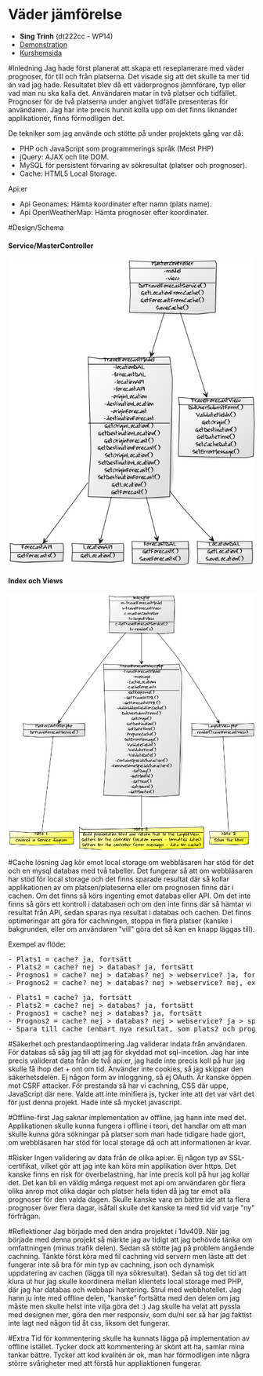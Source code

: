 # Väder jämförelse
- <b>Sing Trinh</b> (dt222cc - WP14)
- [Demonstration](https://github.com/dt222cc/1DV449_dt222cc/tree/master/Project/raw/demo.md)
- [Kurshemsida](https://coursepress.lnu.se/kurs/webbteknik-ii/projektbeskrivning/)

#Inledning
Jag hade först planerat att skapa ett reseplanerare med väder prognoser, för till och från platserna. Det visade sig att det skulle ta mer tid än vad jag hade. Resultatet blev då ett väderprognos jämnförare, typ eller vad man nu ska kalla det. Användaren matar in två platser och tidfället. Prognoser för de två platserna under angivet tidfälle presenteras för användaren. Jag har inte precis hunnit kolla upp om det finns liknander applikationer, finns förmodligen det.

De tekniker som jag använde och stötte på under projektets gång var då:
- PHP och JavaScript som programmerings språk (Mest PHP)
- jQuery: AJAX och lite DOM.
- MySQL för persistent förvaring av sökresultat (platser och prognoser).
- Cache: HTML5 Local Storage.

Api:er
- Api Geonames: Hämta koordinater efter namn (plats name).
- Api OpenWeatherMap: Hämta prognoser efter koordinater.

#Design/Schema
#### Service/MasterController
![service classdiagram](raw/mastercontroller-design.png)
#### Index och Views
![index+view classdiagram](raw/presentation-design.png)

#Cache lösning
Jag kör emot local storage om webbläsaren har stöd för det och en mysql databas med två tabeller. Det fungerar så att om webbläsaren har stöd för local storage och det finns sparade resultat där så kollar applikationen av om platsen/plateserna eller om prognosen finns där i cachen. Om det finns så körs ingenting emot databas eller API. Om det inte finns så görs ett kontroll i databasen och om den inte finns där så hämtar vi resultat från API, sedan sparas nya resultat i databas och cachen. Det finns optimeringar att göra för cachningen, stoppa in flera platser (kanske i bakgrunden, eller om användaren "vill" göra det så kan en knapp läggas till).

Exempel av flöde:
<pre>
- Plats1 = cache? ja, fortsätt
- Plats2 = cache? nej > databas? ja, fortsätt
- Prognos1 = cache? nej > databas? nej > webservice? ja, fortsätt
- Prognos2 = cache? nej > databas? nej > webservice? nej, exception > felmeddelande, slut
</pre>

<pre>
- Plats1 = cache? ja, fortsätt
- Plats2 = cache? nej > databas? ja, fortsätt
- Prognos1 = cache? nej > databas? ja, fortsätt
- Prognos2 = cache? nej > databas? nej > webservice? ja > spara till databas, fortsätt
- Spara till cache (enbart nya resultat, som plats2 och prognos1/2).
</pre>

#Säkerhet och prestandaoptimering
Jag validerar indata från användaren. För databas så såg jag till att jag för skyddad mot sql-incetion. Jag har inte precis validerat data från de två api:er, jag hade inte precis koll på hur jag skulle få ihop det + ont om tid. Använder inte cookies, så jag skippar den säkerhetsdelen. Ej någon form av inloggning, så ej OAuth. Är kanske öppen mot CSRF attacker. För prestanda så har vi cachning, CSS där uppe, JavaScript där nere. Valde att inte minifiera js, tycker inte att det var värt det för just denna projekt. Hade inte så mycket javascript.

#Offline-first
Jag saknar implementation av offline, jag hann inte med det. Applikationen skulle kunna fungera i offline i teori, det handlar om att man skulle kunna göra sökningar på platser som man hade tidigare hade gjort, om webbläsaren har stöd för local storage då och att informationen är kvar.

#Risker
Ingen validering av data från de olika api:er. Ej någon typ av SSL-certifikat, vilket gör att jag inte kan köra min applikation över https. Det kanske finns en risk för överbelastning, har inte precis koll på hur jag kollar det. Det kan bli en väldig många request mot api om användaren gör flera olika anrop mot olika dagar och platser hela tiden då jag tar emot alla prognoser för den valda dagen. Skulle kanske vara en bättre ide att ta flera prognoser över flera dagar, isåfall skulle det kanske ta med tid vid varje "ny" förfrågan.

#Reflektioner
Jag började med den andra projektet i 1dv409. När jag började med denna projekt så märkte jag av tidigt att jag behövde tänka om omfattningen (minus trafik delen). Sedan så stötte jag på problem angående cachning. Tänkte först köra med fil cachning vid servern men läste att det fungerar inte så bra för min typ av cachning, json och dynamisk uppdatering av cachen (lägga till nya sökresultat). Sedan så tog det tid att klura ut hur jag skulle koordinera mellan klientets local storage med PHP, där jag har databas och webbapi hantering. Strul med webbhotellet. Jag hann ju inte med offline delen, "kanske" fortsätta med den delen om jag måste men skulle helst inte vilja göra det :) Jag skulle ha velat att pyssla med designen mer, göra den mer responsiv, som du/ni ser så har jag faktist inte lagt ned någon tid åt css, liksom det fungerar.

#Extra
Tid för kommentering skulle ha kunnats lägga på implementation av offline istället. Tycker dock att kommentering är skönt att ha, samlar mina tankar bättre. Tycker att kod kvalitén är ok, man har förmodligen inte några större svårigheter med att förstå hur appliaktionen fungerar.